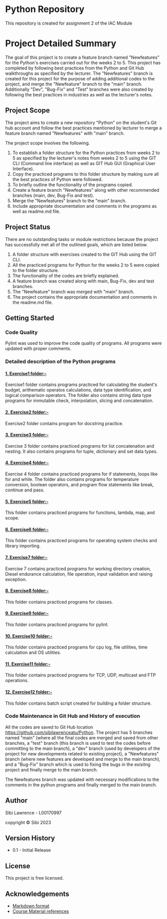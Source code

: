 # Python Repository
This repository is created for assignment 2 of the IAC Module

# Project Detailed Summary

The goal of this project is to create a feature branch named "Newfeatures" for the Python's exercises carried out for the weeks 2 to 5. This project has completed by following best practices from the Python and Git Hub walkthroughs as specified by the lecturer. The "Newfeatures" branch is created for this project for the purpose of adding additional codes to the project, and merge the "Newfeature" branch to the "main" branch. Additionally "Dev", "Bug-Fix" and "Test" branches were also created by following the best practices in industries as well as the lecturer's notes.   

## **Project Scope**

The project aims to create a new repository "Python" on the student's Git hub account and follow the best practices mentioned by lecturer to merge a feature branch named "Newfeatures" with "main" branch.  

The project scope involves the following.
1. To establish a folder structure for the Python practices from weeks 2 to 5 as specified by the lecturer's notes from weeks 2 to 5 using the GIT CLI (Command line interface) as well as GIT Hub GUI (Graphical User Interface).
2. Copy the practiced programs to this folder structure by making sure all the best practices of Python were followed.
3. To briefly outline the functionality of the programs copied.
4. Create a feature branch "Newfeatures" along with other recommended branches (main, dev, Bug-Fix and test).
5. Merge the "Newfeatures" branch to the "main" branch.
6. Include appropriate documentation and comments in the programs as well as readme.md file.

## **Project Status**

There are no outstanding tasks or module restrictions because the project has successfully met all of the outlined goals, which are listed below.

1. A folder structure with exercises created to the GIT Hub using the GIT CLI.
2. All the practiced programs for Python for the weeks 2 to 5 were copied to the folder structure. 
3. The functionality of the codes are briefly explained. 
4. A feature branch was created along with main, Bug-Fix, dev and test branches.
5. The "Newfeature" branch was merged with "main" branch. 
6. The project contains the appropriate documentation and comments in the readme.md file. 

## **Getting Started**

### **Code Quality**
Pylint was used to improve the code quality of programs. All programs were updated with proper comments.

### **Detailed description of the Python programs**

#### <u>**1. Exercise1 folder:-**</u>
Exercise1 folder contains programs practiced for calculating the student's budget, arithematic operatos calculations, data type identification, and logical comparison operators. The folder also contains string data type programs for immutable check, interpolation, slicing and concatenation.

#### <u>**2. Exercise2 folder:-**</u>
Exercise2 folder contains program for docstring practice.

#### <u>**3. Exercise3 folder:-**</u>
Exercise 3 folder contains practiced programs for list concatenation and nesting. It also contains programs for tuple, dictionary and set data types.

#### <u>**4. Exercise4 folder:-**</u>
Exercise 4 folder contains practiced programs for if statements, loops like for and while. The folder also contains programs for temperature conversion, boolean operators, and program flow statements like break, continue and pass.

#### <u>**5. Exercise5 folder:-**</u>
This folder contains practiced programs for functions, lambda, map, and scope.

#### <u>**6. Exercise6 folder:-**</u>

This folder contains practiced programs for operating system checks and library importing. 

#### <u>**7. Exercise7 folder:-**</u>

Exercise 7 contains practiced programs for working directory creation, Diesel endurance calculation, file operation, input validation and raising exception.

#### <u>**8. Exercise8 folder:-**</u>

This folder contains practiced programs for classes.

#### <u>**9. Exercise9 folder:-**</u>

This folder contains practiced programs for pylint.

#### <u>**10. Exercise10 folder:-**</u>

This folder contains practiced programs for cpu log, file utilities, time calculation and OS utilities.

#### <u>**11. Exercise11 folder:-**</u>

This folder contains practiced programs for TCP, UDP, multicast and FTP operations.

#### <u>**12. Exercise12 folder:-**</u>

This folder contains batch script created for building a folder structure.

### **Code Maintenance in Git Hub and History of execution**

All the codes are saved to Git Hub location https://github.com/sibilawrenceatu/Python.
The project has 5 branches named "main" (where all the final codes are merged and saved from other branches, a "test" branch (this branch is used to test the codes before committing to the main branch), a "dev" branch (used by developers of the project for new developments related to existing project), a "Newfeatures" branch (where new features are developed and merge to the main branch), and a "Bug-Fix" branch which is used to fixing the bugs in the exisitng project and finally merge to the main branch.

The Newfeatures branch was updated with necessary modifications to the comments in the python programs and finally merged to the main branch. 

## **Author**

Sibi Lawrence - L00170997

copyright © Sibi 2023

## **Version History**

* 0.1 - Initial Release

## **License**

This project is free licensed.

## **Acknowledgements**

* [Markdown format](https://gist.github.com/DomPizzie/7a5ff55ffa9081f2de27c315f5018afc)
* [Course Material references](https://lyitbb.blackboard.com/ultra/courses/_56617_1/cl/outline)

